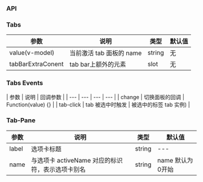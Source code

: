 
### API


### Tabs

| 参数 | 说明 | 类型 | 默认值 |
| --- | --- | --- | --- |
| value(v-model) | 当前激活 tab 面板的 name | string | 无 |
| tabBarExtraConent | tab bar上额外的元素 | slot | 无 |

### Tabs Events

| 参数 | 说明 | 回调参数 |
| --- | --- | --- | --- |
| change | 切换面板的回调 |  	Function(value) {} |
| tab-click | tab 被选中时触发 | 被选中的标签 tab 实例) |

### Tab-Pane
| 参数 | 说明 | 类型 | 默认值 |
| --- | --- | --- | --- |
| label | 选项卡标题 | string | --- |
| name | 与选项卡 activeName 对应的标识符，表示选项卡别名 | string | name 默认为0开始 |

#####
  